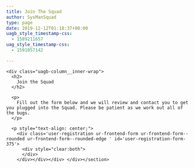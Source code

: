 ```yaml
---
title: Join The Squad
author: SysManSquad
type: page
date: 2019-12-12T01:18:37+00:00
uagb_style_timestamp-css:
  - 1589211657
uag_style_timestamp-css:
  - 1591057142

---
```

<section class="wp-block-uagb-columns uagb-columns\_\_wrap uagb-columns\_\_background-undefined uagb-columns\_\_stack-mobile uagb-columns\_\_valign-undefined uagb-columns__gap-10 alignundefined" id="uagb-columns-be0abf98-1442-49f4-be5c-731d47a1a9e1">

<div class="uagb-columns__overlay">
</div>

<div class="uagb-columns__inner-wrap uagb-columns__columns-1">
  <div class="wp-block-uagb-column uagb-column__wrap uagb-column__background-undefined" id="uagb-column-c1fa0e71-94b3-4cdc-ade9-6e24a021c290">
    <div class="uagb-column__overlay">
    </div>
    
    <div class="uagb-column__inner-wrap">
      <h2>
        Join the Squad
      </h2>
      
      <p>
        Fill out the form below and we will review and contact you to get you plugged into the Squad. Please be patient as we work out all of the bugs.
      </p>
      
      <p style="text-align: center;">
        <div class='user-registration ur-frontend-form ur-frontend-form--rounded ur-frontend-form--rounded-edge ' id='user-registration-form-375'>
          <div style="clear:both">
          </div>
        </div></div></div> </div></section>